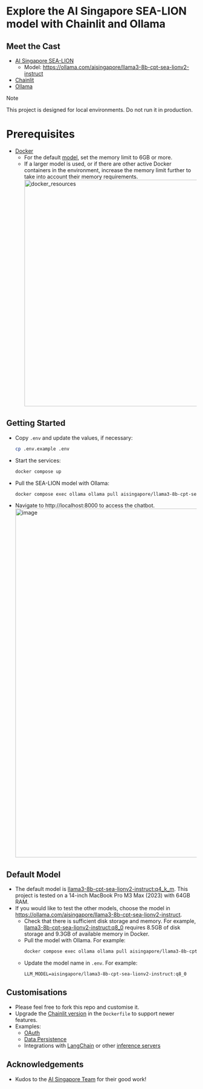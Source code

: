 # Explore the AI Singapore SEA-LION model with Chainlit and Ollama

## Meet the Cast
- [AI Singapore SEA-LION](https://github.com/aisingapore/sealion)
  - Model: https://ollama.com/aisingapore/llama3-8b-cpt-sea-lionv2-instruct
- [Chainlit](https://github.com/Chainlit/chainlit)
- [Ollama](https://ollama.com/)

> [!NOTE]  
> This project is designed for local environments. Do not run it in production.

# Prerequisites
- [Docker](https://docs.docker.com/engine/install/)
  - For the default [model](https://ollama.com/aisingapore/llama3-8b-cpt-sea-lionv2-instruct), set the memory limit to 6GB or more.
  - If a larger model is used, or if there are other active Docker containers in the environment, increase the memory limit further to take into account their memory requirements.
    <img width="600" alt="docker_resources" src="https://github.com/user-attachments/assets/069da8c8-66e9-4a9a-9820-9e2fcb5430f9">

## Getting Started
- Copy ```.env``` and update the values, if necessary:
  ```bash
  cp .env.example .env
  ```
- Start the services:
  ```bash
  docker compose up
  ```
- Pull the SEA-LION model with Ollama:
  ```bash
  docker compose exec ollama ollama pull aisingapore/llama3-8b-cpt-sea-lionv2-instruct
  ```
- Navigate to http://localhost:8000 to access the chatbot.
  <img width="924" alt="image" src="https://github.com/user-attachments/assets/517c527c-e730-434a-bb35-1550b938ffa2">


## Default Model
- The default model is [llama3-8b-cpt-sea-lionv2-instruct:q4_k_m](https://ollama.com/aisingapore/llama3-8b-cpt-sea-lionv2-instruct:q4_k_m). This project is tested on a 14-inch MacBook Pro M3 Max (2023) with 64GB RAM.
- If you would like to test the other models, choose the model in https://ollama.com/aisingapore/llama3-8b-cpt-sea-lionv2-instruct.
  - Check that there is sufficient disk storage and memory. For example, [llama3-8b-cpt-sea-lionv2-instruct:q8_0](https://ollama.com/aisingapore/llama3-8b-cpt-sea-lionv2-instruct:q8_0) requires 8.5GB of disk storage and 9.3GB of available memory in Docker.
  - Pull the model with Ollama. For example:
    ```bash
    docker compose exec ollama ollama pull aisingapore/llama3-8b-cpt-sea-lionv2-instruct:q8_0
    ```
  - Update the model name in  `.env`. For example:
    ```
    LLM_MODEL=aisingapore/llama3-8b-cpt-sea-lionv2-instruct:q8_0
    ```

## Customisations
- Please feel free to fork this repo and customise it.
- Upgrade the [Chainlit version](https://github.com/Chainlit/chainlit/releases) in the ```Dockerfile``` to support newer features.
- Examples:
  - [OAuth](https://docs.chainlit.io/authentication/oauth)
  - [Data Persistence](https://docs.chainlit.io/data-persistence/custom#sql-alchemy-data-layer)
  - Integrations with [LangChain](https://docs.chainlit.io/integrations/langchain) or other [inference servers](https://docs.chainlit.io/integrations/message-based)

## Acknowledgements
- Kudos to the [AI Singapore Team](https://huggingface.co/aisingapore/llama3-8b-cpt-sealionv2-instruct-gguf#the-team) for their good work!
